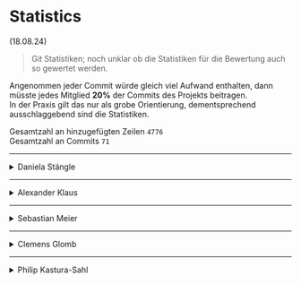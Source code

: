 # Statistics
(18.08.24)
> Git Statistiken; noch unklar ob die Statistiken für die Bewertung auch so gewertet werden.

Angenommen jeder Commit würde gleich viel Aufwand enthalten, dann müsste jedes Mitglied **20%** der Commits des Projekts beitragen. \
In der Praxis gilt das nur als grobe Orientierung, dementsprechend ausschlaggebend sind die Statistiken.

Gesamtzahl an hinzugefügten Zeilen `4776` \
Gesamtzahl an Commits `71`

---

<details>
  <summary>Daniela Stängle</summary>

  \# lines added: `461` \
  \# commits: `6` \
  % lines: `9.65%` \
  % commits: `8.45%`
</details>

---

<details>
  <summary>Alexander Klaus</summary>

  \# lines added: `168` \
  \# commits: `3` \
  % lines: `3.52%` \
  % commits: `4.23%`
</details>

---

<details>
  <summary>Sebastian Meier</summary>

  \# lines added: `1199` \
  \# commits: `6` \
  % lines: `25.10%` \
  % commits: `8.45%`
</details>

---

<details>
  <summary>Clemens Glomb</summary>

  \# lines added: `165` \
  \# commits: `2` \
  % lines: `3.45%` \
  % commits: `2.82%`
</details>

---

<details>
  <summary>Philip Kastura-Sahl</summary>

  \# lines added: `2709` \
  \# commits: `51` \
  % lines: `56.72%` \
  % commits: `71.83%`
</details>
